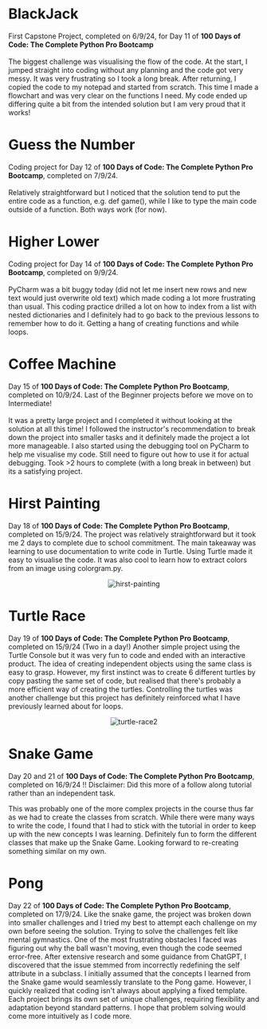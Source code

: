 # BlackJack #
First Capstone Project, completed on 6/9/24, for Day 11 of <b>100 Days of Code: The Complete Python Pro Bootcamp</b><br><br>
The biggest challenge was visualising the flow of the code. At the start, I jumped straight into coding without any planning and the code got very messy.
It was very frustrating so I took a long break. After returning, I copied the code to my notepad and started from scratch.
This time I made a flowchart and was very clear on the functions I need.
My code ended up differing quite a bit from the intended solution but I am very proud that it works!<br>

# Guess the Number #
Coding project for Day 12 of <b>100 Days of Code: The Complete Python Pro Bootcamp</b>, completed on 7/9/24.<br><br>
Relatively straightforward but I noticed that the solution tend to put the entire code as a function, e.g. def game(), while I like to type the main code outside of a function. Both ways work (for now).

# Higher Lower #
Coding project for Day 14 of <b>100 Days of Code: The Complete Python Pro Bootcamp</b>, completed on 9/9/24.<br><br>
PyCharm was a bit buggy today (did not let me insert new rows and new text would just overwrite old text) which made coding a lot more frustrating than usual. This coding practice drilled a lot on how to index from a list with nested dictionaries and I definitely had to go back to the previous lessons to remember how to do it. Getting a hang of creating functions and while loops.

# Coffee Machine #
Day 15 of <b>100 Days of Code: The Complete Python Pro Bootcamp</b>, completed on 10/9/24. Last of the Beginner projects before we move on to Intermediate! <br><br>
It was a pretty large project and I completed it without looking at the solution at all this time! I followed the instructor's recommendation to break down the project into smaller tasks and it definitely made the project a lot more manageable. I also started using the debugging tool on PyCharm to help me visualise my code. Still need to figure out how to use it for actual debugging. Took >2 hours to complete (with a long break in between) but its a satisfying project. 

# Hirst Painting #

Day 18 of <b>100 Days of Code: The Complete Python Pro Bootcamp</b>, completed on 15/9/24. The project was relatively straightforward but it took me 2 days to complete due to school commitment. The main takeaway was learning to use documentation to write code in Turtle. Using Turtle made it easy to visualise the code. It was also cool to learn how to extract colors from an image using colorgram.py.

<div align="center">
  <img src="https://github.com/user-attachments/assets/ac562df0-287f-4143-ba47-ff25849cda65" alt="hirst-painting" />
</div>

# Turtle Race #

Day 19 of <b>100 Days of Code: The Complete Python Pro Bootcamp</b>, completed on 15/9/24 (Two in a day!) Another simple project using the Turtle Console but it was very fun to code and ended with an interactive product. The idea of creating independent objects using the same class is easy to grasp. However, my first instinct was to create 6 different turtles by copy pasting the same set of code, but realised that there's probably a more efficient way of creating the turtles. Controlling the turtles was another challenge but this project has definitely reinforced what I have previously learned about for loops.

<div align="center">
  <img src="https://github.com/user-attachments/assets/0858f346-a442-48d8-998d-6fdd73e824bf" alt="turtle-race2" />
</div>

# Snake Game # 

Day 20 and 21 of <b>100 Days of Code: The Complete Python Pro Bootcamp</b>, completed on 16/9/24 !! Disclaimer: Did this more of a follow along tutorial rather than an independent task.<br>

This was probably one of the more complex projects in the course thus far as we had to create the classes from scratch. While there were many ways to write the code, I found that I had to stick with the tutorial in order to keep up with the new concepts I was learning. Definitely fun to form the different classes that make up the Snake Game. Looking forward to re-creating something similar on my own. 

# Pong #

Day 22 of <b>100 Days of Code: The Complete Python Pro Bootcamp</b>, completed on 17/9/24. Like the snake game, the project was broken down into smaller challenges and I tried my best to attempt each challenge on my own before seeing the solution. Trying to solve the challenges felt like mental gymnastics. One of the most frustrating obstacles I faced was figuring out why the ball wasn't moving, even though the code seemed error-free. After extensive research and some guidance from ChatGPT, I discovered that the issue stemmed from incorrectly redefining the self attribute in a subclass. I initially assumed that the concepts I learned from the Snake game would seamlessly translate to the Pong game. However, I quickly realized that coding isn't always about applying a fixed template. Each project brings its own set of unique challenges, requiring flexibility and adaptation beyond standard patterns. I hope that problem solving would come more intuitively as I code more.

